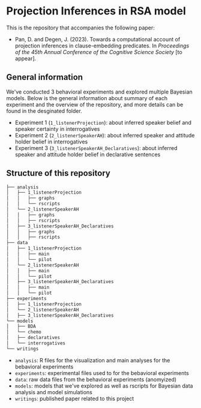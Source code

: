# Projection Inferences in RSA model

This is the repository that accompanies the following paper:

- Pan, D. and Degen, J. (2023). Towards a computational account of projection inferences in clause-embedding predicates. In *Proceedings of the 45th Annual Conference of the Cognitive Science Society* [to appear].

## General information
We've conducted 3 behavioral experiments and explored multiple Bayesian models. Below is the general information about summary of each experiment and the overview of the repository, and more details can be found in the desginated folder.
- Experiment 1 (`1_listenerProjection`): about inferred speaker belief and speaker certainty in interrogatives
- Experiment 2 (`2_listenerSpeakerAH`): about inferred speaker and attitude holder belief in interrogatives
- Experiment 3 (`3_listenerSpeakerAH_Declaratives`): about inferred speaker and attitude holder belief in declarative sentences 


## Structure of this repository
```bash
├── analysis
│   ├── 1_listenerProjection
│   │   ├── graphs
│   │   └── rscripts
│   └── 2_listenerSpeakerAH
│   │   ├── graphs
│   │   ├── rscripts
│   ├── 3_listenerSpeakerAH_Declaratives
│   │   ├── graphs
│   │   ├── rscripts
├── data
│   ├── 1_listenerProjection
│   │   ├── main
│   │   └── pilot
│   └── 2_listenerSpeakerAH
│   │   ├── main
│   │   └── pilot
│   ├── 3_listenerSpeakerAH_Declaratives
│   │   ├── main
│   │   └── pilot
├── experiments
│   ├── 1_listenerProjection
│   └── 2_listenerSpeakerAH
│   ├── 3_listenerSpeakerAH_Declaratives
└── models
│   ├── BDA
│   └── chemo
│   ├── declaratives
│   └── interrogatives
└── writings
```
- `analysis`: R files for the visualization and main analyses for the bebavioral experiments
- `experiments`: experimental files used to for the bebavioral experiments
- `data`: raw data files from the behavioral experiments (anomyized)
- `models`: models that we've explored as well as rscripts for Bayesian data analysis and model simulations
- `writings`: published paper related to this project